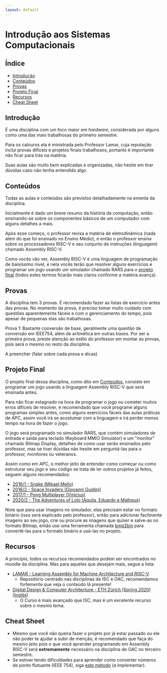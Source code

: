 ```yaml
---
layout: default
---
```


# Introdução aos Sistemas Computacionais

## Índice

- [Introdução](#introdução)
- [Conteúdos](#conteúdos)
- [Provas](#provas)
- [Projeto Final](#projeto-final)
- [Recursos](#recursos)
- [Cheat Sheet](#cheat-sheet)

## [](#introdução)Introdução

É uma disciplina com um foco maior em _hardware_, considerada por alguns como uma das mais trabalhosas do primeiro semestre.

Para os calouros ela é ministrada pelo Professor Lamar, cuja reputação inclui provas difíceis e projetos finais trabalhosos, portanto é importante não ficar para trás na matéria.

Suas aulas são muito bem explicadas e organizadas, não hesite em tirar dúvidas caso não tenha entendido algo.

## [](#conteúdos)Conteúdos

Todas as aulas e conteúdos são previstos detalhadamente na ementa da disciplina.

Inicialmente é dado um breve resumo da história da computação, então ensinando-se sobre os componentes básicos de um computador com alguns detalhes a mais.

Após esse começo, o professor revisa a matéria de eletrodinâmica (nada além do que foi ensinado no Ensino Médio), e então o professor ensina sobre os processadores RISC-V e seu conjunto de instruções (linguagem) chamado Assembly RISC-V.

Como vocês vão ver, Assembly RISC-V é uma linguagem de programação de baixíssimo nível, e nela vocês terão que resolver alguns exercícios e programar um jogo usando um simulador chamado RARS para o [projeto final](#projeto-final) (todos estes termos ficarão mais claros conforme a matéria avança).

## [](#provas)Provas

A disciplina tem 3 provas. É recomendado fazer as listas de exercício antes das provas. No momento da prova, é preciso tomar muito cuidado com questões aparentemente fáceis e com o gerenciamento do tempo, pois apesar de pequenas elas são trabalhosas.

Prova 1: Bastante conversão de base, geralmente uma questão de conversão em IEEE754, além de aritmética em outras bases. Por ser a primeira prova, preste atenção ao estilo do professor em montar as provas, pois será o mesmo no resto da disciplina.

A preencher (falar sobre cada prova e dicas)

## [](#projeto-final)Projeto Final

O projeto final dessa disciplina, como dito em [Conteúdos](#conteúdos), consiste em programar um jogo usando a linguagem Assembly RISC-V que será ensinada antes.

Para não ficar estagnado na hora de programar o jogo ou cometer muitos erros difíceis de resolver, é recomendado que você programe alguns programas simples antes, como alguns exercícios fáceis das aulas práticas de APC, assim você irá se acostumar com a linguagem e irá perder menos tempo na hora de fazer o jogo.

O jogo será programado no simulador RARS, que contém simuladores de entrada e saída para teclado (Keyboard MMIO Simulator) e um "monitor" chamado Bitmap Display, detalhes de como usar serão ensinados pelo professor, mas se tiver dúvidas não hesite em perguntá-las para o professor, monitores ou veteranos.

Assim como em APC, o melhor jeito de entender como começar ou como estruturar seu jogo e seu código se trata de ler outros projetos já feitos, seguem alguns recomendados:
 * [2016/1 - Snake (Mikael Mello)](https://github.com/MikaelMello/snake-assembly-mips)
 * [2016/2 - Space Invaders (Giovanni Guidini)](https://github.com/Gguidini/SpaceInvaders)
 * [2017/1 - Pong Multiplayer (Vinicius)](http://www.mediafire.com/file/dg1835n6sl7kc5r/trabalho-isc-vinicius.zip)
 * [2020/2 - The Adventures of Lolo (Aquila, Eduardo e Matheus)](https://github.com/Cardosaum/isc-lolo-game)

Note que para usar imagens no simulador, elas precisam estar no formato binário (isso será explicado pelo professor), então para adicionar facilmente imagens ao seu jogo, crie ou procure as imagens que quiser e salve-as no formato Bitmap, então use uma ferramenta chamada [bmp2bin](https://github.com/MikaelMello/bmp2bin) para convertê-las para o formato binário e usá-las no projeto.

## [](#recursos)Recursos

A princípio, todos os recursos recomendados podem ser encontrados no moodle da disciplina. Mas para aqueles que desejam mais, segue a lista:

 * [LAMAR - Learning Assembly for Machine Architecture and RISC-V](https://github.com/victorlisboa/LAMAR)
   * Repositório centrado nas disciplinas de ISC e OAC, recomendamos fortemente que veja o conteúdo lá presente!
 * [Digital Design & Computer Architecture - ETH Zürich (Spring 2020) (Inglês)](https://www.youtube.com/playlist?list=PL5Q2soXY2Zi_FRrloMa2fUYWPGiZUBQo2)
   * O Curso é mais avançado que ISC, mas é um excelente recurso sobre o mesmo tema.

## [](#cheat-sheet)Cheat Sheet

 * Mesmo que você não queira fazer o projeto por já estar passado ou ele não poder te ajudar a subir de menção, é recomendado que faça do mesmo jeito pois o que você aprender programando em Assembly RISC-V será **extremamente** necessário na disciplina de OAC no terceiro semestre.
 * Se estiver tendo dificuldades para aprender como converter números de ponto flutuante (IEEE 754), siga [este método](#) (a implementar).
